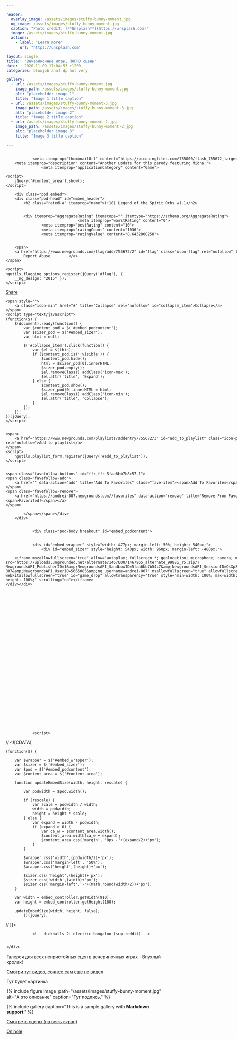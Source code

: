 ```yaml
---

header:
  overlay_image: /assets/images/stuffy-bunny-moment.jpg
  og_image: /assets/images/stuffy-bunny-moment.jpg
  caption: "Photo credit: [**Unsplash**](https://unsplash.com)"
  image: /assets/images/stuffy-bunny-moment.jpg
  actions:
    - label: "Learn more"
      url: "https://unsplash.com"

layout: single
title:  "Вечериночные игры, ПОРНО сцены"
date:   2020-11-09 17:04:53 +1200
categories: blowjob anal dp hot very

gallery:
  - url: /assets/images/stuffy-bunny-moment.jpg
    image_path: /assets/images/stuffy-bunny-moment.jpg
    alt: "placeholder image 1"
    title: "Image 1 title caption"
  - url: /assets/images/stuffy-bunny-moment-3.jpg
    image_path: /assets/images/stuffy-bunny-moment-3.jpg
    alt: "placeholder image 2"
    title: "Image 2 title caption"
  - url: /assets/images/stuffy-bunny-moment-2.jpg
    image_path: /assets/images/stuffy-bunny-moment-2.jpg
    alt: "placeholder image 3"
    title: "Image 3 title caption"

---
```


<div class="column" id="content_area" itemscope="" itemtype="https://schema.org/WebApplication" style="width: 996px; margin: 0px -3px;">
			<meta itemprop="datePublished" content="2020-05-20T15:48:07-0400">
		<meta itemprop="url" content="https://www.newgrounds.com/portal/view/755672">


				<meta itemprop="thumbnailUrl" content="https://picon.ngfiles.com/755000/flash_755672_largest_crop.png?f1600893798">
		<meta itemprop="description" content="Another update for this parody featuring Midna!">
					<meta itemprop="applicationCategory" content="Game">

	<script>
		jQuery('#content_area').show();
	</script>

		<div class="pod embed">
		<div class="pod-head" id="embed_header">
			<h2 class="rated-a" itemprop="name">(+18) Legend of the Spirit Orbs v1.1</h2>


			<div itemprop="aggregateRating" itemscope="" itemtype="https://schema.org/AggregateRating">
									<meta itemprop="worstRating" content="0">
					<meta itemprop="bestRating" content="10">
					<meta itemprop="ratingCount" content="1036">
					<meta itemprop="ratingValue" content="8.6432800258">


		<span>
		<a href="https://www.newgrounds.com/flag/add/755672/2" id="flag" class="icon-flag" rel="nofollow" title="Report abuse">
			Report Abuse		</a>
	</span>

	<script>
	ngutils.flagging_options.register(jQuery('#flag'), {
		__ng_design: "2015"	});
	</script>


<span>
	<a class="icon-share" href="https://www.newgrounds.com/content/share/755672/2" id="share_content" rel="nofollow" title="Share">Share</a>
</span>
<script>
	ngutils.sharebox.register(jQuery('#share_content'));
</script>

	<span style="">
		<a class="icon-min" href="#" title="Collapse" rel="nofollow" id="collapse_item">Collapse</a>
	</span>
	<script type="text/javascript">
	(function($) {
		$(document).ready(function() {
			var $content_pod = $('#embed_podcontent');
			var $sizer_pod = $('#embed_sizer');
			var html = null;

			$('#collapse_item').click(function() {
				var $el = $(this);
				if ($content_pod.is(':visible')) {
					$content_pod.hide();
					html = $sizer_pod[0].innerHTML;
					$sizer_pod.empty();
					$el.removeClass().addClass('icon-max');
					$el.attr('title', 'Expand');
				} else {
					$content_pod.show();
					$sizer_pod[0].innerHTML = html;
					$el.removeClass().addClass('icon-min');
					$el.attr('title', 'Collapse');
				}
			});
		});
	})(jQuery);
	</script>


	<span>
		<a href="https://www.newgrounds.com/playlists/addentry/755672/3" id="add_to_playlist" class="icon-playlist" title="Add to playlist" rel="nofollow">Add to playlist</a>
	</span>
	<script>
		ngutils.playlist_form.register(jQuery('#add_to_playlist'));
	</script>


	<span class="favefollow-buttons" id="ffr_ffr_5faa6bb7b8c57_1">
	<span class="favefollow-add">
		<a href="" data-action="add" title="Add To Favorites" class="fave-item"><span>Add To Favorites</span></a>
	</span>
	<span class="favefollow-remove">
		<a href="https://andrei-007.newgrounds.com//favorites" data-action="remove" title="Remove From Favorites" class="faved-item"><span>Favorited!</span></a>
	</span>
<span>
<script type="text/javascript">
	ngutils.initFavoriteButton("#ffr_ffr_5faa6bb7b8c57_1", "cdc4b%O4c5daf74413a%44f8O3f45a710ca%P4b0bdr04%%9022e4%7%2%14c%6e5ase2fd565aO2120r9767rs%ba5c89%%s3%5%1f1df5da191rfP1d38%13rP622a0e3r3bf62de0ff46e3a679b6ae8a87930dec5%s%4d7P%%O%rr141432290981146162", "ff-h-h-iQEr");
</script>

			</span></span></div>
		</div>


				<div class="pod-body breakout" id="embed_podcontent">


				<div id="embed_wrapper" style="width: 477px; margin-left: 50%; height: 540px;">
					<div id="embed_sizer" style="height: 540px; width: 960px; margin-left: -480px;">
<div id="iframe_embed"><div style="width: 960px; height: 540px">

		<iframe mozallowfullscreen="true" allow="autoplay; fullscreen *; geolocation; microphone; camera; midi" frameborder="0" src="https://uploads.ungrounded.net/alternate/1467000/1467965_alternate_99885_r5.zip/?NewgroundsAPI_PublisherID=1&amp;NewgroundsAPI_SandboxID=5faa6bb7b54c7&amp;NewgroundsAPI_SessionID=QsXpZ4dLJlB5ZxMoSK8je5e2b040922f7ac674f6a60bc87b231aafa86a0cQbXn&amp;NewgroundsAPI_UserName=andrei-007&amp;NewgroundsAPI_UserID=5665085&amp;ng_username=andrei-007" msallowfullscreen="true" allowfullscreen="true" webkitallowfullscreen="true" id="game_drop" allowtransparency="true" style="min-width: 100%; max-width: 100%; min-height: 100%; max-height: 100%;" scrolling="no"></iframe>
	</div></div>

</div>
				</div>

				<script>
// <![CDATA[

	(function($) {

		var $wrapper = $('#embed_wrapper');
		var $sizer = $('#embed_sizer');
		var $pod = $('#embed_podcontent');
		var $content_area = $('#content_area');

		function updateEmbedSize(width, height, rescale) {

			var podwidth = $pod.width();

			if (rescale) {
				var scale = podwidth / width;
				width = podwidth;
				height = height * scale;
			} else {
				var expand = width - podwidth;
				if (expand > 0) {
					var ca_w = $content_area.width();
					$content_area.width(ca_w + expand);
					$content_area.css('margin', '0px -'+(expand/2)+'px');
				}
			}

			$wrapper.css('width',(podwidth/2)+'px');
			$wrapper.css('margin-left', '50%');
			$wrapper.css('height',(height)+'px');

			$sizer.css('height',(height)+'px');
			$sizer.css('width',(width)+'px');
			$sizer.css('margin-left','-'+(Math.round(width/2))+'px');
		}

		var width = embed_controller.getWidth(910);
		var height = embed_controller.getHeight(180);

		updateEmbedSize(width, height, false);
			})(jQuery);
// ]]>
</script>
									<div style="display:none" id="ngplayer-launch-swf-755672">
						<hr>
						<strong class="highlight">Notice:</strong> Many browsers are beginning to disable or hide the Adobe Flash plugin, in preparation for its
						<a href="https://theblog.adobe.com/adobe-flash-update/" target="_blank">end-of-life</a> in December 2020.
						If you are experiencing problems playing Flash content, please consider installing our <a href="https://www.newgrounds.com/flash/player">official Newgrounds Player</a>
						to continue enjoying this content indefinitely.
											</div>

				<!-- dickballs 2: electric boogaloo (sup reddit) -->

<script type="text/javascript">
// <![CDATA[

		var content_rating = "a";
	var under_judgment = false;
	var mediaURL = embed_controller.getFileURL();
	var v_width = embed_controller.getWidth();
	var v_height = embed_controller.getHeight() - 26;
	var rating = "clean";

	if (under_judgment) {
		rating = "unrated";
	} else if (content_rating == 't') {
		rating = "contro";
	} else if (content_rating != 'e') {
		rating = "restricted";
	}



	function checkBarrier() {

			var $ = jQuery;

			if (!embed_controller.skipBarrier(false)) {
				$('#embed_sizer').html("<div class=\"portal-barrier\">\n\t\t\t\n\t\t<div class=\"barrier\">\n\t\t\t<h2>Warning: Adult Content!<\/h2>\n\n\t\t\t<div id=\"barrier_close_btn\" class=\"icon_play\" style=\"background-image:url(\/\/img.ngfiles.com\/defaults\/icon-portal-adult.png);\">\n\t\t\t\t<span><\/span>\n\t\t\t\tPlay Game\t\t\t<\/div>\n\n\n\t\t\t<div>\n\t\t\t\t<strong>\n\t\t\t\t\tThis submission contains graphic content and is not suitable for younger audiences!\n\t\t\t\t<\/strong>\n\n\t\t\t\t<ul>\n\t\t\t\t\t\t\t\t\t\t\t<li>&raquo; Excessive Nudity<\/li>\n\t\t\t\t\t\t\t\t\t\t\t<li>&raquo; Explicit Adult Themes<\/li>\n\t\t\t\t\t\t\t\t\t<\/ul>\n\t\t\t<\/div>\n\t\t<\/div>\n\t<\/div>");
				$('#barrier_close_btn').click(function() {
					drawContent();
					return false;
				});
			} else {
				drawContent();
			}

	}



	function drawContent() {
		jQuery("#collapse_item").parent().show();

		// embed code?
		   embed_controller.draw("embed_sizer");

	}



	jQuery( document ).ready(function() {
		checkBarrier();
	});
// ]]>
</script>					</div>
	</div>


</div>

Галерея для всех непристойных сцен в вечериночных играх - Впухлый кролик!

[Смотри тут видео, сочнее сам еще не видел](https://t.me/c/1176368763/73)

Тут будет картинка

{% include figure image_path="/assets/images/stuffy-bunny-moment.jpg" alt="А это описание" caption="Тут подпись." %}

{% include gallery caption="This is a sample gallery with **Markdown support**." %}


[Смотреть сцены (на весь экран)](https://uploads.ungrounded.net/alternate/1393000/1393224_alternate_87460_r1.zip/)


[Onihole](https://uploads.ungrounded.net/603000/603921_Rock_Candy_[Onihole].swf)
